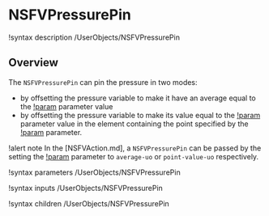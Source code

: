 # NSFVPressurePin

!syntax description /UserObjects/NSFVPressurePin

## Overview

The `NSFVPressurePin` can pin the pressure in two modes:

- by offsetting the pressure variable to make it have an average equal to the [!param](/UserObjects/NSFVPressurePin/phi0) parameter value
- by offsetting the pressure variable to make its value equal to the [!param](/UserObjects/NSFVPressurePin/phi0) parameter value in the element
  containing the point specified by the [!param](/UserObjects/NSFVPressurePin/point) parameter.


!alert note
In the [NSFVAction.md], a `NSFVPressurePin` can be passed by the setting the [!param](/Modules/NavierStokesFV/pinned_pressure_type) parameter
to `average-uo` or `point-value-uo` respectively.

!syntax parameters /UserObjects/NSFVPressurePin

!syntax inputs /UserObjects/NSFVPressurePin

!syntax children /UserObjects/NSFVPressurePin
